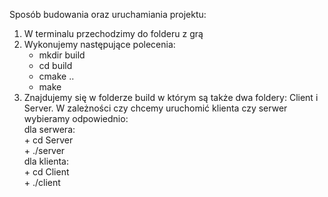 Sposób budowania oraz uruchamiania projektu:
1. W terminalu przechodzimy do folderu z grą
2. Wykonujemy następujące polecenia:  <br />
    + mkdir build <br />
    + cd build  <br />
    + cmake ..  <br />
    + make  <br />
3. Znajdujemy się w folderze build w którym są także dwa foldery: Client i Server. W zależności czy chcemy uruchomić klienta czy serwer wybieramy odpowiednio: <br />
    dla serwera:  <br />
        + cd Server  <br />
        + ./server  <br />
    dla klienta:  <br />
        + cd Client  <br />
        + ./client  <br />

